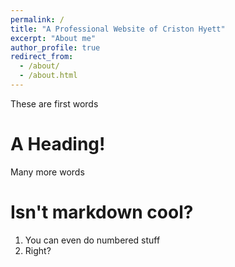 ```yaml
---
permalink: /
title: "A Professional Website of Criston Hyett"
excerpt: "About me"
author_profile: true
redirect_from: 
  - /about/
  - /about.html
---
```


These are first words

A Heading!
======
Many more words

Isn't markdown cool?
======
1. You can even do numbered stuff
1. Right?
